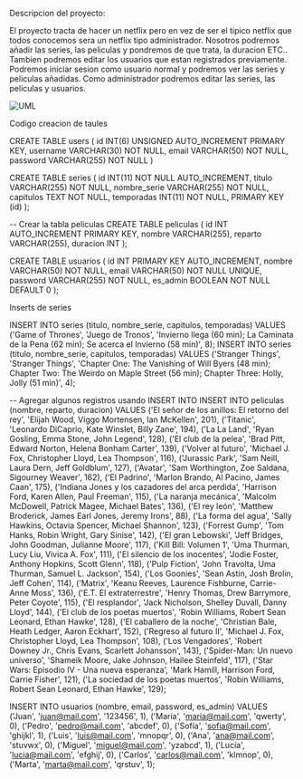 Descripcion del proyecto:

El proyecto tracta de hacer un netflix pero en vez de ser el tipico netflix que todos conocemos sera un netflix tipo administrador.
Nosotros podremos añadir las series, las peliculas y pondremos de que trata, la duracion ETC..
Tambien podremos editar los usuarios que estan registrados previamente.
Podremos iniciar sesion como usuario normal y podremos ver las series y peliculas añadidas.
Como administrador podremos editar las series, las peliculas y usuarios. 

![UML](UML_Netflix.png)


Codigo creacion de taules

CREATE TABLE users (
   id INT(6) UNSIGNED AUTO_INCREMENT PRIMARY KEY,
   username VARCHAR(30) NOT NULL,
   email VARCHAR(50) NOT NULL,
   password VARCHAR(255) NOT NULL
)

 
CREATE TABLE series (
    id INT(11) NOT NULL AUTO_INCREMENT,
    titulo VARCHAR(255) NOT NULL,
    nombre_serie VARCHAR(255) NOT NULL,
    capitulos TEXT NOT NULL,
    temporadas INT(11) NOT NULL,
    PRIMARY KEY (id)
);


-- Crear la tabla peliculas
CREATE TABLE peliculas (
  id INT AUTO_INCREMENT PRIMARY KEY,
  nombre VARCHAR(255),
  reparto VARCHAR(255),
  duracion INT
);

CREATE TABLE usuarios (
  id INT PRIMARY KEY AUTO_INCREMENT,
  nombre VARCHAR(50) NOT NULL,
  email VARCHAR(50) NOT NULL UNIQUE,
  password VARCHAR(255) NOT NULL,
  es_admin BOOLEAN NOT NULL DEFAULT 0
);


Inserts de series

INSERT INTO series (titulo, nombre_serie, capitulos, temporadas)
VALUES ('Game of Thrones', 'Juego de Tronos', 
        'Invierno llega (60 min); La Caminata de la Pena (62 min); Se acerca el Invierno (58 min)', 8);
INSERT INTO series (titulo, nombre_serie, capitulos, temporadas)
VALUES ('Stranger Things', 'Stranger Things',
        'Chapter One: The Vanishing of Will Byers (48 min); Chapter Two: The Weirdo on Maple Street (56 min); Chapter Three: Holly, Jolly (51 min)', 4);

-- Agregar algunos registros usando INSERT INTO
INSERT INTO peliculas (nombre, reparto, duracion) VALUES 
('El señor de los anillos: El retorno del rey', 'Elijah Wood, Viggo Mortensen, Ian McKellen', 201),
('Titanic', 'Leonardo DiCaprio, Kate Winslet, Billy Zane', 194),
('La La Land', 'Ryan Gosling, Emma Stone, John Legend', 128),
('El club de la pelea', 'Brad Pitt, Edward Norton, Helena Bonham Carter', 139),
('Volver al futuro', 'Michael J. Fox, Christopher Lloyd, Lea Thompson', 116),
('Jurassic Park', 'Sam Neill, Laura Dern, Jeff Goldblum', 127),
('Avatar', 'Sam Worthington, Zoe Saldana, Sigourney Weaver', 162),
('El Padrino', 'Marlon Brando, Al Pacino, James Caan', 175),
('Indiana Jones y los cazadores del arca perdida', 'Harrison Ford, Karen Allen, Paul Freeman', 115),
('La naranja mecánica', 'Malcolm McDowell, Patrick Magee, Michael Bates', 136),
('El rey león', 'Matthew Broderick, James Earl Jones, Jeremy Irons', 88),
('La forma del agua', 'Sally Hawkins, Octavia Spencer, Michael Shannon', 123),
('Forrest Gump', 'Tom Hanks, Robin Wright, Gary Sinise', 142),
('El gran Lebowski', 'Jeff Bridges, John Goodman, Julianne Moore', 117),
('Kill Bill: Volumen 1', 'Uma Thurman, Lucy Liu, Vivica A. Fox', 111),
('El silencio de los inocentes', 'Jodie Foster, Anthony Hopkins, Scott Glenn', 118),
('Pulp Fiction', 'John Travolta, Uma Thurman, Samuel L. Jackson', 154),
('Los Goonies', 'Sean Astin, Josh Brolin, Jeff Cohen', 114),
('Matrix', 'Keanu Reeves, Laurence Fishburne, Carrie-Anne Moss', 136),
('E.T. El extraterrestre', 'Henry Thomas, Drew Barrymore, Peter Coyote', 115),
('El resplandor', 'Jack Nicholson, Shelley Duvall, Danny Lloyd', 144),
('El club de los poetas muertos', 'Robin Williams, Robert Sean Leonard, Ethan Hawke', 128),
('El caballero de la noche', 'Christian Bale, Heath Ledger, Aaron Eckhart', 152),
('Regreso al futuro II', 'Michael J. Fox, Christopher Lloyd, Lea Thompson', 108),
('Los Vengadores', 'Robert Downey Jr., Chris Evans, Scarlett Johansson', 143),
('Spider-Man: Un nuevo universo', 'Shameik Moore, Jake Johnson, Hailee Steinfeld', 117),
('Star Wars: Episodio IV - Una nueva esperanza', 'Mark Hamill, Harrison Ford, Carrie Fisher', 121),
('La sociedad de los poetas muertos', 'Robin Williams, Robert Sean Leonard, Ethan Hawke', 129);


INSERT INTO usuarios (nombre, email, password, es_admin) VALUES
('Juan', 'juan@mail.com', '123456', 1),
('María', 'maria@mail.com', 'qwerty', 0),
('Pedro', 'pedro@mail.com', 'abcdef', 0),
('Sofía', 'sofia@mail.com', 'ghijkl', 1),
('Luis', 'luis@mail.com', 'mnopqr', 0),
('Ana', 'ana@mail.com', 'stuvwx', 0),
('Miguel', 'miguel@mail.com', 'yzabcd', 1),
('Lucía', 'lucia@mail.com', 'efghij', 0),
('Carlos', 'carlos@mail.com', 'klmnop', 0),
('Marta', 'marta@mail.com', 'qrstuv', 1);
